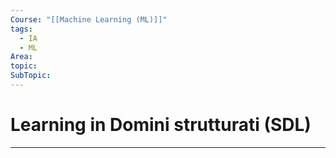 ```yaml
---
Course: "[[Machine Learning (ML)]]"
tags:
  - IA
  - ML
Area: 
topic: 
SubTopic:
---
```

# Learning in Domini strutturati (SDL)
---
